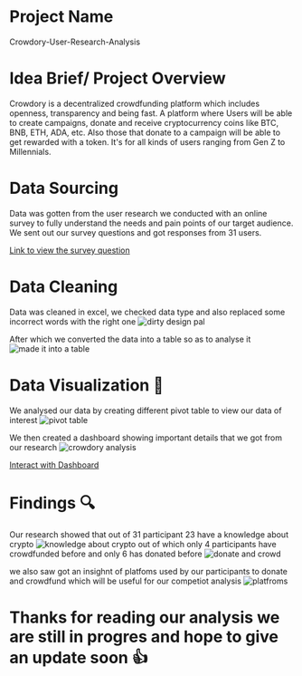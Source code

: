# Project Name
Crowdory-User-Research-Analysis

# Idea Brief/ Project Overview
Crowdory is a decentralized crowdfunding platform which includes openness, transparency and being fast. A platform where Users will be able to create campaigns, donate and receive cryptocurrency coins like BTC, BNB, ETH, ADA, etc. Also those that donate to a campaign will be able to get rewarded with a token. It's for all kinds of users ranging from Gen Z to Millennials.

# Data Sourcing
Data was gotten from the user research we conducted with an online survey to fully understand the needs and pain points of our target audience. We sent out our survey questions and got responses from 31 users.

[Link to view the survey question](https://forms.gle/s4jUsp5DsGg761vE9)

# Data Cleaning
Data was cleaned in excel, we checked data type and also replaced some incorrect words with the right one
![dirty design pal](https://user-images.githubusercontent.com/105246702/176969012-c998bc7f-5236-415e-a1fa-06f2c49d2885.png)

After which we converted the data into a table so as to analyse it
![made it into a table](https://user-images.githubusercontent.com/105246702/176969056-b2d9abae-9083-4229-bac2-c3a64fd7add9.png)
 
# Data Visualization 👀
We analysed our data by creating different pivot table to view our data of interest
![pivot table](https://user-images.githubusercontent.com/105246702/176969183-a6141f9d-8e18-4d53-a29b-be4913516134.png)
 
We then created a dashboard showing important details that we got from our research
![crowdory analysis](https://user-images.githubusercontent.com/105246702/176969305-a971077f-f4cf-47be-8d35-852f932d11dc.png)

[Interact with Dashboard](https://adeyonu-my.sharepoint.com/:x:/g/personal/temyd_adeyonu_onmicrosoft_com/EXK2vlHsiPRBpn_nOUnrJ6YB97lizHFj4McwDqlN4IP3sA?e=sit3WF)

# Findings 🔍
Our research showed that out of 31 participant 23 have a knowledge about crypto ![knowledge about crypto](https://user-images.githubusercontent.com/105246702/176970279-fd2cf853-d1f9-4e64-aed9-05a17fb3ba55.png) out of which only 4 participants have crowdfunded before and only 6 has donated before ![donate and crowd](https://user-images.githubusercontent.com/105246702/176970383-83ee27eb-1f22-4e29-9725-328d5a45832f.png)

we also saw got an insighnt of platfoms used by our participants to donate and crowdfund  which will be useful for our competiot analysis
![platfroms](https://user-images.gitrhubusercontent.com/105246702/176970517-4ef5db4c-e0fd-4cce-aee8-fd3fe580e92b.png)

# Thanks for reading our analysis we are still in progres and hope to give an update soon 👍
